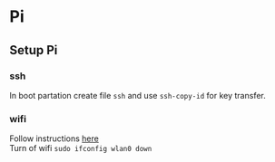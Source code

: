 # Pi 

## Setup Pi

### ssh
In boot partation create file `ssh` and use `ssh-copy-id` for key transfer.

### wifi
Follow instructions [here](https://www.raspberrypi.org/documentation/configuration/wireless/headless.md)  
Turn of wifi `sudo ifconfig wlan0 down`